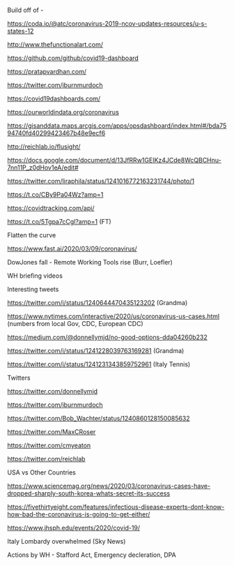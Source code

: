 Build off of -

https://coda.io/@atc/coronavirus-2019-ncov-updates-resources/u-s-states-12

http://www.thefunctionalart.com/

https://github.com/github/covid19-dashboard

https://pratapvardhan.com/

https://twitter.com/jburnmurdoch

https://covid19dashboards.com/

https://ourworldindata.org/coronavirus

https://gisanddata.maps.arcgis.com/apps/opsdashboard/index.html#/bda7594740fd40299423467b48e9ecf6

http://reichlab.io/flusight/

https://docs.google.com/document/d/13JfRRw1GEIKz4JCde8WcQBCHnu-7nn11P_z0dHov1eA/edit#

https://twitter.com/liraphila/status/1241016772163231744/photo/1

https://t.co/CBy9Pa04Wz?amp=1

https://covidtracking.com/api/

https://t.co/5Tgpa7cCgl?amp=1 (FT)

Flatten the curve

https://www.fast.ai/2020/03/09/coronavirus/

DowJones fall - Remote Working Tools rise (Burr, Loefler)

WH briefing videos

Interesting tweets

https://twitter.com/i/status/1240644470435123202 (Grandma)

https://www.nytimes.com/interactive/2020/us/coronavirus-us-cases.html (numbers from local Gov, CDC, European CDC)

https://medium.com/@donnellymjd/no-good-options-dda04260b232

https://twitter.com/i/status/1241228039763169281 (Grandma)

https://twitter.com/i/status/1241231343859752961 (Italy Tennis)

Twitters

https://twitter.com/donnellymjd

https://twitter.com/jburnmurdoch

https://twitter.com/Bob_Wachter/status/1240860128150085632

https://twitter.com/MaxCRoser

https://twitter.com/cmyeaton

https://twitter.com/reichlab

USA vs Other Countries

https://www.sciencemag.org/news/2020/03/coronavirus-cases-have-dropped-sharply-south-korea-whats-secret-its-success

https://fivethirtyeight.com/features/infectious-disease-experts-dont-know-how-bad-the-coronavirus-is-going-to-get-either/

https://www.jhsph.edu/events/2020/covid-19/

Italy Lombardy overwhelmed (Sky News)

Actions by WH - Stafford Act, Emergency decleration, DPA

